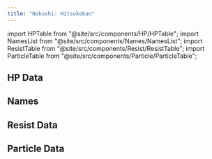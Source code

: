 ```yaml
---
title: "Nobushi: Hitsukeban"
---
```


import HPTable from "@site/src/components/HP/HPTable";
import NamesList from "@site/src/components/Names/NamesList";
import ResistTable from "@site/src/components/Resist/ResistTable";
import ParticleTable from "@site/src/components/Particle/ParticleTable";

## HP Data

<HPTable item_key="nobushihitsukeban" data_src="enemy" />

## Names

<NamesList item_key="nobushihitsukeban" data_src="enemy" />

## Resist Data

<ResistTable item_key="nobushihitsukeban" data_src="enemy" />

## Particle Data

<ParticleTable item_key="nobushihitsukeban" data_src="enemy" />